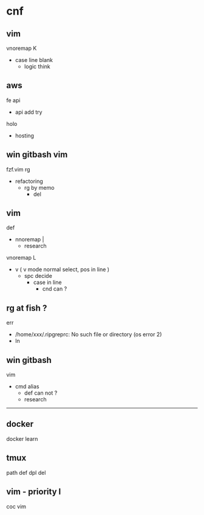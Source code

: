
# cnf


## vim

vnoremap K
- case line blank
  - logic think


## aws

fe api
- api add try


holo
- hosting


## win gitbash vim

fzf.vim rg
- refactoring
  - rg by memo
    - del


## vim

def
- nnoremap |
  - research


vnoremap L
- v ( v mode normal select, pos in line )
  - spc decide
    - case in line
      - cnd can ?


## rg at fish ?

err
- /home/xxx/.ripgreprc: No such file or directory (os error 2)
- ln


## win gitbash

vim
- cmd alias
  - def can not ?
  - research


---

## docker

docker learn


## tmux

path def dpl del


## vim  -  priority l

coc vim



